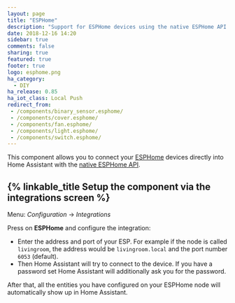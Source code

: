 ```yaml
---
layout: page
title: "ESPHome"
description: "Support for ESPHome devices using the native ESPHome API."
date: 2018-12-16 14:20
sidebar: true
comments: false
sharing: true
featured: true
footer: true
logo: esphome.png
ha_category:
  - DIY
ha_release: 0.85
ha_iot_class: Local Push
redirect_from:
 - /components/binary_sensor.esphome/
 - /components/cover.esphome/
 - /components/fan.esphome/
 - /components/light.esphome/
 - /components/switch.esphome/
---
```


This component allows you to connect your [ESPHome](https://esphome.io) devices directly into Home Assistant with the [native ESPHome API](https://esphome.io/components/api.html).

## {% linkable_title Setup the component via the integrations screen %}

Menu: *Configuration* -> *Integrations*

Press on **ESPHome** and configure the integration:

* Enter the address and port of your ESP. For example if the node is called `livingroom`, the address would be `livingroom.local` and the port number `6053` (default).
* Then Home Assistant will try to connect to the device. If you have a password set Home Assistant will additionally ask you for the password.

After that, all the entities you have configured on your ESPHome node will automatically show up in Home Assistant.
